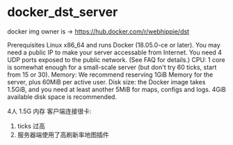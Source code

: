 # docker_dst_server

docker img owner is -> https://hub.docker.com/r/webhippie/dst

Prerequisites
Linux x86_64 and runs Docker (18.05.0-ce or later).
You may need a public IP to make your server accessable from Internet.
You need 4 UDP ports exposed to the public network. (See FAQ for details.)
CPU: 1 core is somewhat enough for a small-scale server (but don't try 60 ticks, start from 15 or 30).
Memory: We recommend reserving 1GiB Memory for the server, plus 60MiB per active user.
Disk size: the Docker image takes 1.5GiB, and you need at least another 5MiB for maps, configs and logs. 4GiB available disk space is recommended.

4人 1.5G 内存
客户端连接很卡:
1. ticks 过高
1. 服务器端使用了高刷新率地图插件
